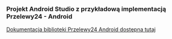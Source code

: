### Projekt Android Studio z przykładową implementacją Przelewy24 - Android

[Dokumentacja biblioteki Przelewy24 Android dostępna tutaj](https://github.com/przelewy24/p24-mobile-lib-android)
